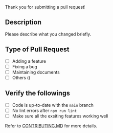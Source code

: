 Thank you for submitting a pull request!

## Description

Please describe what you changed briefly.

## Type of Pull Request
<!-- ignore-task-list-start -->
- [ ] Adding a feature
- [ ] Fixing a bug
- [ ] Maintaining documents
- [ ] Others ()
<!-- ignore-task-list-end -->

## Verify the followings

- [ ] Code is up-to-date with the `main` branch
- [ ] No lint errors after `npm run lint`
- [ ] Make sure all the exsiting features working well

Refer to [CONTRIBUTING.MD](https://github.com/watergis/mapbox-gl-export/tree/master/.github/CONTRIBUTING.md) for more details.

